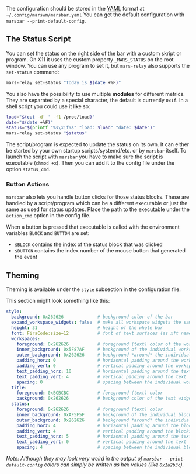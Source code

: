 The configuration should be stored in the [YAML](https://yaml.org/) format at  `~/.config/marswm/marsbar.yaml`
You can get the default configuration with `marsbar --print-default-config`.

## The Status Script
You can set the status on the right side of the bar with a custom skript or program.
On X11 it uses the custom property `_MARS_STATUS` on the root window.
You can use any program to set it, but `mars-relay` also supports the `set-status` command:
```sh
mars-relay set-status "Today is $(date +%F)"
```

You also have the possibility to use multiple **modules** for different metrics.
They are separated by a special character, the default is currently `0x1f`.
In a shell script you could use it like so:
```sh
load="$(cut -d' ' -f1 /proc/load)"
date="$(date +%F)"
status="$(printf "%s\x1f%s" "load: $load" "date: $date")"
mars-relay set-status "$status"
```

The script/program is expected to update the status on its own.
It can either be started by your own startup scripts/systemd/etc. or by `marsbar` itself.
To launch the script with `marsbar` you have to make sure the script is executable (`chmod +x`).
Then you can add it to the config file under the option `status_cmd`.

### Button Actions
`marsbar` also lets you handle button clicks for those status blocks.
These are handled by a script/program which can be a different executable or just the same as used for status updates.
Place the path to the executable under the `action_cmd` option in the config file.

When a button is pressed that executable is called with the environment variables `BLOCK` and `BUTTON` are set:
* `$BLOCK` contains the index of the status block that was clicked
* `$BUTTON` contains the index number of the mouse button that generated the event


## Theming
Theming is available under the `style` subsection in the configuration file.

This section might look something like this:
```yaml
style:
  background: 0x262626             # background color of the bar
  expand_workspace_widgets: false  # make all workspace widgets the same width
  height: 31                       # height of the whole bar
  font: FiraCode:size=12           # font of text surfaces (as xft name)
  workspaces:
    foreground: 0x262626           # foreground (text) color of the workspace widget
    inner_background: 0x5F87AF     # background of the individual workspaces
    outer_background: 0x262626     # background *around* the individual workspaces
    padding_horz: 0                # horizontal padding around the workspaces
    padding_vert: 0                # vertical padding around the workspaces
    text_padding_horz: 10          # horizontal padding around the text
    text_padding_vert: 4           # vertical padding around the text
    spacing: 0                     # spacing between the individual workspaces
  title:
    foreground: 0xBCBCBC           # foreground (text) color
    background: 0x262626           # background color of the text widget
  status:
    foreground: 0x262626           # foreground (text) color
    inner_background: 0xAF5F5F     # background of the individual blocks
    outer_background: 0x262626     # background *around* the individual blocks
    padding_horz: 4                # horizontal padding around the blocks
    padding_vert: 4                # vertical padding around the blocks
    text_padding_horz: 5           # horizontal padding around the text
    text_padding_vert: 0           # vertical padding around the text
    spacing: 4                     # spacing between the individual blocks
```

*Note: Although they may look very weird in the output of `marsbar --print-default-config` colors can simply be written as hex values (like `0x1a2b3c`).*

